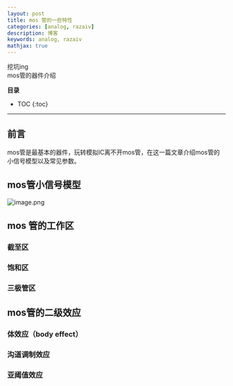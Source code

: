 ```yaml
---
layout: post
title: mos 管的一些特性
categories: [analog, razaiv]
description: 博客
keywords: analog, razaiv
mathjax: true
---
```

挖坑ing  
mos管的器件介绍

**目录**

* TOC
{:toc}

---


## 前言
mos管是最基本的器件，玩转模拟IC离不开mos管，在这一篇文章介绍mos管的小信号模型以及常见参数。


## mos管小信号模型
![image.png](https://prod-files-secure.s3.us-west-2.amazonaws.com/46438730-b830-4ddd-9c2b-9e4b3ab67b7c/62b2c1ac-e70b-4598-85aa-829305fab144/image.png)


## mos 管的工作区

### 截至区

### 饱和区

### 三极管区



## mos管的二级效应

### 体效应（body effect）

### 沟道调制效应

### 亚阈值效应